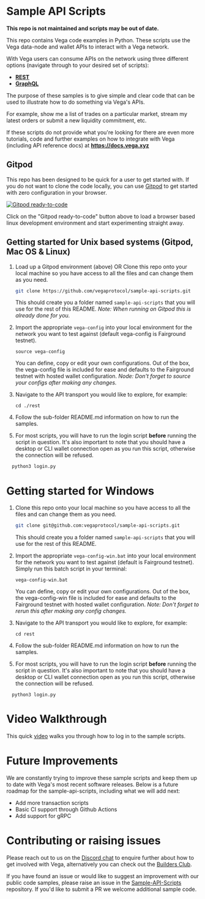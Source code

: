 
# Sample API Scripts

**This repo is not maintained and scripts may be out of date.**

This repo contains Vega code examples in Python. These scripts use the Vega data-node and wallet APIs to interact with a Vega network.

With Vega users can consume APIs on the network using three different options (navigate through to your desired set of scripts):
 
 * **[REST](./rest#readme)**
 * **[GraphQL](./graphql#readme)**
 
The purpose of these samples is to give simple and clear code that can be used to illustrate how to do something via Vega's APIs. 

For example, show me a list of trades on a particular market, stream my latest orders or submit a new liquidity commitment, etc. 

If these scripts do not provide what you're looking for there are even more tutorials, code and further examples on how to integrate with Vega (including API reference docs) at **https://docs.vega.xyz**

## Gitpod

This repo has been designed to be quick for a user to get started with. If you do not want to clone the code locally, you can use [Gitpod](https://gitpod.io/) to get started with zero configuration in your browser.

[![Gitpod ready-to-code](https://img.shields.io/badge/Gitpod-ready--to--code-blue?logo=gitpod)](https://gitpod.io/#https://github.com/vegaprotocol/sample-api-scripts)

Click on the "Gitpod ready-to-code" button above to load a browser based linux development environment and start experimenting straight away.

## Getting started for Unix based systems (Gitpod, Mac OS & Linux)

1. Load up a Gitpod environment (above) OR Clone this repo onto your local machine so you have access to all the files and can change them as you need.
    ```bash
    git clone https://github.com/vegaprotocol/sample-api-scripts.git
    ```
    This should create you a folder named `sample-api-scripts` that you will use for the rest of this README. 
    *Note: When running on Gitpod this is already done for you.*
    
1. Import the appropriate `vega-config` into your local environment for the network you want to test against (default vega-config is Fairground testnet). 
   ```
   source vega-config
   ```
   You can define, copy or edit your own configurations. Out of the box, the vega-config file is included for ease and defaults to the Fairground testnet with hosted wallet configuration. *Node: Don't forget to source your configs after making any changes.*
   
1. Navigate to the API transport you would like to explore, for example:
   ```
   cd ./rest
   ```
   
1. Follow the sub-folder README.md information on how to run the samples.

1. For most scripts, you will have to run the login script **before** running the script in question. It's also important to note that you should have a desktop or CLI wallet connection open as you run this script, otherwise the connection will be refused. 

 ```
   python3 login.py
   ```
   
# Getting started for Windows

1. Clone this repo onto your local machine so you have access to all the files and can change them as you need.
    ```bash
    git clone git@github.com:vegaprotocol/sample-api-scripts.git
    ```
    This should create you a folder named `sample-api-scripts` that you will use for the rest of this README.
    
1. Import the appropriate `vega-config-win.bat` into your local environment for the network you want to test against (default is Fairground testnet). Simply run this batch script in your terminal:
   ```
   vega-config-win.bat
   ```
   You can define, copy or edit your own configurations. Out of the box, the vega-config-win file is included for ease and defaults to the Fairground testnet with hosted wallet configuration. *Note: Don't forget to rerun this after making any config changes.*

   
1. Navigate to the API transport you would like to explore, for example:
   ```
   cd rest
   ```
   
1. Follow the sub-folder README.md information on how to run the samples.

1. For most scripts, you will have to run the login script **before** running the script in question. It's also important to note that you should have a desktop or CLI wallet connection open as you run this script, otherwise the connection will be refused. 

 ```
   python3 login.py
   ```
   
# Video Walkthrough

This quick [video](https://www.loom.com/share/09407b46492a49afa0ad7ae4d6098559) walks you through how to log in to the sample scripts. 

# Future Improvements

We are constantly trying to improve these sample scripts and keep them up to date with Vega's most recent software releases. Below is a future roadmap for the sample-api-scripts, including what we will add next:

- Add more transaction scripts
- Basic CI support through Github Actions
- Add support for gRPC


# Contributing or raising issues

Please reach out to us on the [Discord chat](https://discord.gg/bkAF3Tu) to enquire further about how to get involved with Vega, alternatively you can check out the [Builders Club](https://vega.xyz/builders-club/).

If you have found an issue or would like to suggest an improvement with our public code samples, please raise an issue in the [Sample-API-Scripts](https://github.com/vegaprotocol/sample-api-scripts/) repository. If you'd like to submit a PR we welcome additional sample code.
